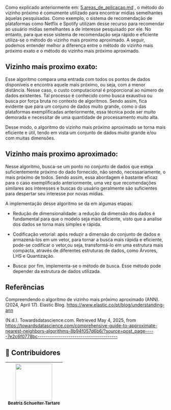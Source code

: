 Como explicado anteriormente em: [5.areas_de_aplicacao.md](../../pt/1.conceitos/5.areas_de_aplicacao.md) , o método do vizinho próximo é comumente utilizado para encontrar midías semelhantes àquelas pesquisadas. Como exemplo, o sistema de recomendação de plataformas como Netflix e Spotify utilizam desse recurso para recomendar ao usuário mídias semelhantes a de interesse pesquisado por ele.
No entanto, para que esse sistema de recomendação seja rápido e eficiente utiliza-se o método do vizinho mais proximo aproximado. A seguir, podemos entender melhor a diferença entre o método do vizinho mais próximo exato e o método do vizinho mais próximo aproximado.

## Vizinho mais proximo exato:

Esse algoritmo compara uma entrada com todos os pontos de dados disponíveis e encontra aquele mais próximo, ou seja, com a menor distância. Nesse caso, o custo computacional é proporcional ao número de dados existentes. Tal processo é conhecido como busca exaustiva ou busca por força bruta no contexto de algoritmos. 
Sendo assim, fica evidente que para um conjuno de dados muito grande, como o das plataformas exemplificadas anteriormente, essa técnica pode ser muito demorada e necessitar de uma quantidade de processamento muito alta.

  
Desse modo, o algoritmo do vizinho mais próximo aproximado se torna mais eficiente e útil, tendo em vista um conjunto de dados muito grande e/ou com muitas dimensões. 

## Vizinho mais proximo aproximado:

Nesse algoritmo, busca-se um ponto no conjunto de dados que esteja suficientemente próximo do dado fornecido, não sendo, necessariamente, o mais próximo de todos. Sendo assim, essa abordagem é bastante eficaz para o caso exemplificado anteriormente, uma vez que recomendações similares aos interesses e buscas do usuário geralmente são suficientes para despertar seu interesse por novas mídias.

A implementação desse algoritmo se da em algumas etapas:

- Redução de dimensionalidade: a redução da dimensão dos dados é fundamental para que o modelo seja mais eficiente, visto que a analise dos dados se torna mais simples e rápida.
  
- Codificação vetorial: após reduzir a dimensão do conjunto de dados e armazená-los em um vetor, para tornar a busca mais rápida e eficiente, pode-se codificar o vetor,ou seja, transformá-lo em uma estrutura mais compacta, através de diferentes estruturas de dados, como Árvores, LHS e Quantização.
  
- Busca: por fim, implementa-se o método de busca. Esse método pode depender da estrutura de dados utilizada.

## Referências
Compreendendo o algoritmo de vizinho mais próximo aproximado (ANN). (2024, April 17). Elastic Blog. https://www.elastic.co/pt/blog/understanding-ann

(N.d.). Towardsdatascience.com. Retrieved May 4, 2025, from https://towardsdatascience.com/comprehensive-guide-to-approximate-nearest-neighbors-algorithms-8b94f057d6b6/?source=post_page-----7e2c6f0778bc---------------------------------------

## 👾 **Contribuidores**  
| [<img loading="lazy" src="https://avatars.githubusercontent.com/u/197432407?v=4" width=115><br><sub>Beatriz Schuelter Tartare</sub>](https://github.com/beastartare) |
| :---: |
